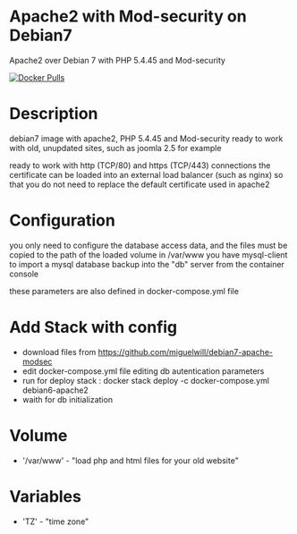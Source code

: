 # Apache2 with Mod-security on Debian7
Apache2 over Debian 7 with PHP 5.4.45 and Mod-security

[![Docker Pulls](https://img.shields.io/docker/pulls/miguelwill/debian7-apache-modsec.svg?style=plastic)](https://hub.docker.com/r/miguelwill/debian7-apache-modsec/)

# Description
debian7 image with apache2, PHP 5.4.45 and Mod-security
ready to work with old, unupdated sites, such as joomla 2.5 for example

ready to work with http (TCP/80) and https (TCP/443) connections
the certificate can be loaded into an external load balancer (such as nginx) so that you do not need to replace the default certificate used in apache2

# Configuration
you only need to configure the database access data, and the files must be copied to the path of the loaded volume in /var/www
you have mysql-client to import a mysql database backup into the "db" server from the container console

these parameters are also defined in docker-compose.yml file

# Add Stack with config
  * download files from https://github.com/miguelwill/debian7-apache-modsec
  * edit docker-compose.yml file editing db autentication parameters
  * run for deploy stack : docker stack deploy -c docker-compose.yml debian6-apache2
  * waith for db initialization



# Volume

  * '/var/www' - "load php and html files for your old website"

# Variables

  * 'TZ' - "time zone"
